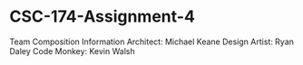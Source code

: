 # CSC-174-Assignment-4
Team Composition
Information Architect: Michael Keane
Design Artist: Ryan Daley
Code Monkey: Kevin Walsh
